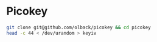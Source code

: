 # Picokey

```bash
git clone git@github.com/olback/picokey && cd picokey
head -c 44 < /dev/urandom > keyiv
```

